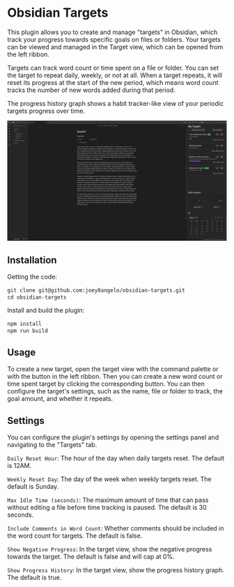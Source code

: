 # Obsidian Targets
This plugin allows you to create and manage "targets" in Obsidian, which track your progress towards specific goals on files or folders. Your targets can be viewed and managed in the Target view, which can be opened from the left ribbon.

Targets can track word count or time spent on a file or folder. You can set the target to repeat daily, weekly, or not at all. When a target repeats, it will reset its progress at the start of the new period, which means word count tracks the number of new words added during that period.

The progress history graph shows a habit tracker-like view of your periodic targets progress over time.

![Target View Screenshot](images/obsidian-targets.png)

## Installation
Getting the code:
```
git clone git@github.com:joey8angelo/obsidian-targets.git
cd obsidian-targets
```
Install and build the plugin:
```
npm install
npm run build
```

## Usage
To create a new target, open the target view with the command palette or with the button in the left ribbon. Then you can create a new word count or time spent target by clicking the corresponding button. You can then configure the target's settings, such as the name, file or folder to track, the goal amount, and whether it repeats. 

## Settings
You can configure the plugin's settings by opening the settings panel and navigating to the "Targets" tab.

`Daily Reset Hour`: The hour of the day when daily targets reset. The default is 12AM.

`Weekly Reset Day`: The day of the week when weekly targets reset. The default is Sunday.

`Max Idle Time (seconds)`: The maximum amount of time that can pass without editing a file before time tracking is paused. The default is 30 seconds.

`Include Comments in Word Count`: Whether comments should be included in the word count for targets. The default is false.

`Show Negative Progress`: In the target view, show the negative progress towards the target. The default is false and will cap at 0%.

`Show Progress History`: In the target view, show the progress history graph. The default is true.
